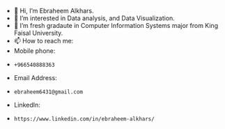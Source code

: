 - 👋 Hi, I’m Ebraheem Alkhars.
- 👀 I’m interested in Data analysis, and Data Visualization.
- 🌱 I’m fresh gradaute in Computer Information Systems major from King Faisal University.
- 📫 How to reach me:
-   Mobile phone:
-     +966540888363
-   Email Address:
-     ebraheem6431@gmail.com
-   LinkedIn:
-     https://www.linkedin.com/in/ebraheem-alkhars/

<!---
M5dh1/M5dh1 is a ✨ special ✨ repository because its `README.md` (this file) appears on your GitHub profile.
You can click the Preview link to take a look at your changes.
--->
